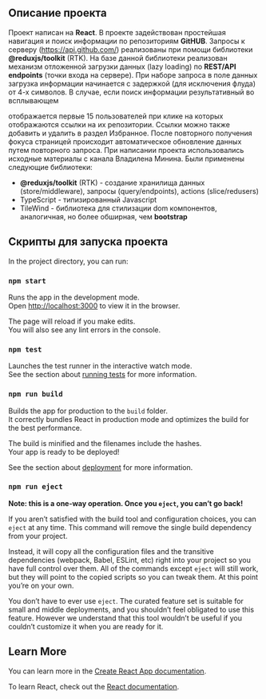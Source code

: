 ## Описание проекта

Проект написан на **React**. В проекте задействован простейшая навигация и поиск информации по репозиториям **GitHUB**. Запросы к серверу (https://api.github.com/) реализованы при помощи библиотеки **@reduxjs/toolkit** (RTK). На базе данной библиотеки реализован механизм отложенной загрузки данных (lazy loading) по **REST/API endpoints** (точки входа на сервере). При наборе запроса в поле данных загрузка информации начинается с задержкой (для исключения флуда) от 4-х символов. В случае, если поиск информации результативный во всплывающем **<div>** отображается первые 15 пользователей при клике на которых отображаются ссылки на их репозитории. Ссылки можно также добавить и удалить в раздел Избранное. После повторного получения фокуса страницей происходит автоматическое обновление данных путем повторного запроса.
При написании проекта использовались исходные материалы с канала Владилена Минина. Были применены следующие библиотеки:
  - **@reduxjs/toolkit** (RTK) - создание хранилища данных (store/middleware), запросы (query/endpoints), actions (slice/redusers)
  - TypeScript - типизированный Javascript
  - TileWind - библиотека для стилизации dom компонентов, аналогичная, но более обширная, чем **bootstrap**

## Скрипты для запуска проекта

In the project directory, you can run:

### `npm start`

Runs the app in the development mode.\
Open [http://localhost:3000](http://localhost:3000) to view it in the browser.

The page will reload if you make edits.\
You will also see any lint errors in the console.

### `npm test`

Launches the test runner in the interactive watch mode.\
See the section about [running tests](https://facebook.github.io/create-react-app/docs/running-tests) for more information.

### `npm run build`

Builds the app for production to the `build` folder.\
It correctly bundles React in production mode and optimizes the build for the best performance.

The build is minified and the filenames include the hashes.\
Your app is ready to be deployed!

See the section about [deployment](https://facebook.github.io/create-react-app/docs/deployment) for more information.

### `npm run eject`

**Note: this is a one-way operation. Once you `eject`, you can’t go back!**

If you aren’t satisfied with the build tool and configuration choices, you can `eject` at any time. This command will remove the single build dependency from your project.

Instead, it will copy all the configuration files and the transitive dependencies (webpack, Babel, ESLint, etc) right into your project so you have full control over them. All of the commands except `eject` will still work, but they will point to the copied scripts so you can tweak them. At this point you’re on your own.

You don’t have to ever use `eject`. The curated feature set is suitable for small and middle deployments, and you shouldn’t feel obligated to use this feature. However we understand that this tool wouldn’t be useful if you couldn’t customize it when you are ready for it.

## Learn More

You can learn more in the [Create React App documentation](https://facebook.github.io/create-react-app/docs/getting-started).

To learn React, check out the [React documentation](https://reactjs.org/).
